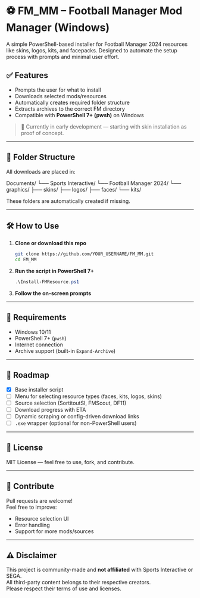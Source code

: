 # ⚽ FM_MM – Football Manager Mod Manager (Windows)

A simple PowerShell-based installer for Football Manager 2024 resources like skins, logos, kits, and facepacks. Designed to automate the setup process with prompts and minimal user effort.

## ✅ Features

- Prompts the user for what to install
- Downloads selected mods/resources
- Automatically creates required folder structure
- Extracts archives to the correct FM directory
- Compatible with **PowerShell 7+ (pwsh)** on Windows

> 🧪 Currently in early development — starting with skin installation as proof of concept.

---

## 📂 Folder Structure

All downloads are placed in:

Documents/
└── Sports Interactive/
└── Football Manager 2024/
└── graphics/
├── skins/
├── logos/
├── faces/
└── kits/


These folders are automatically created if missing.

---

## 🛠️ How to Use

1. **Clone or download this repo**

    ```bash
    git clone https://github.com/YOUR_USERNAME/FM_MM.git
    cd FM_MM
    ```

2. **Run the script in PowerShell 7+**

    ```powershell
    .\Install-FMResource.ps1
    ```

3. **Follow the on-screen prompts**

---

## 🔧 Requirements

- Windows 10/11
- PowerShell 7+ (`pwsh`)
- Internet connection
- Archive support (built-in `Expand-Archive`)

---

## 🚧 Roadmap

- [x] Base installer script
- [ ] Menu for selecting resource types (faces, kits, logos, skins)
- [ ] Source selection (SortitoutSI, FMScout, DF11)
- [ ] Download progress with ETA
- [ ] Dynamic scraping or config-driven download links
- [ ] `.exe` wrapper (optional for non-PowerShell users)

---

## 📄 License

MIT License — feel free to use, fork, and contribute.

---

## 🤝 Contribute

Pull requests are welcome!  
Feel free to improve:
- Resource selection UI
- Error handling
- Support for more mods/sources

---

## ⚠️ Disclaimer

This project is community-made and **not affiliated** with Sports Interactive or SEGA.  
All third-party content belongs to their respective creators.  
Please respect their terms of use and licenses.
